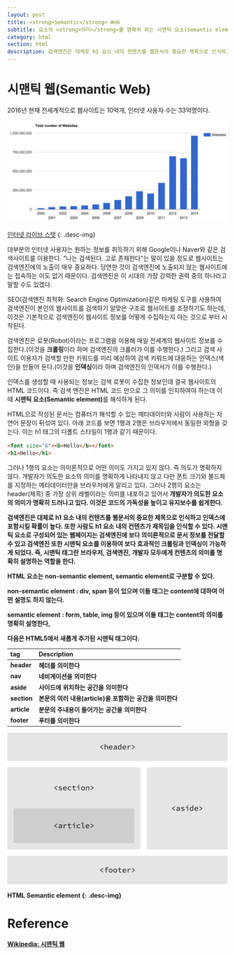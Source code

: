 ```yaml
---
layout: post
title: <strong>Semantic</strong> Web
subtitle: 요소의 <strong>의미</strong>를 명확히 하는 시맨틱 요소(Semantic element)와 검색 엔진
category: html
section: html
description: 검색엔진은 대체로 h1 요소 내의 컨텐츠를 웹문서의 중요한 제목으로 인식하고 인덱스에 포함시킬 확률이 높다. 또한 사람도 h1 요소 내의 컨텐츠가 제목임을 인식할 수 있다. 시맨틱 요소로 구성되어 있는 웹페이지는 검색엔진에 보다 의미론적으로 문서 정보를 전달할 수 있고 검색엔진 또한 시맨틱 요소를 이용하여 보다 효과적인 크롤링과 인덱싱이 가능하게 되었다. 즉, 시맨틱 태그란 브라우저, 검색엔진, 개발자 모두에게 컨텐츠의 의미를 명확히 설명하는 역할을 한다.
---
```


# 시맨틱 웹(Semantic Web)

2016년 현재 전세계적으로 웹사이트는 10억개, 인터넷 사용자 수는 33억명이다.

![Total number of Websites](/img/Total-number-of-Websites.png)

[인터넷 라이브 스탯](http://www.internetlivestats.com/)
{: .desc-img}

대부분의 인터넷 사용자는 원하는 정보를 취득하기 위해 Google이나 Naver와 같은 검색사이트를 이용한다. "나는 검색된다. 고로 존재한다"는 말이 있을 정도로 웹사이트는 검색엔진에의 노출이 매우 중요하다. 당연한 것이 검색엔진에 노출되지 않는 웹사이트에는 접속하는 이도 없기 때문이다. 검색엔진은 이 시대의 가장 강력한 권력 중의 하나라고 말할 수도 있겠다.

SEO(검색엔진 최적화: Search Engine Optimization)같은 마케팅 도구를 사용하여 검색엔진이 본인의 웹사이트를 검색하기 알맞은 구조로 웹사이트를 조정하기도 하는데, 이것은 기본적으로 검색엔진이 웹사이트 정보를 어떻게 수집하는지 아는 것으로 부터 시작된다.

검색엔진은 로봇(Robot)이라는 프로그램을 이용해 매일 전세계의 웹사이트 정보를 수집한다.(이것을 <strong>크롤링</strong>이라 하며 검색엔진의 크롤러가 이를 수행한다.) 그리고 검색 사이트 이용자가 검색할 만한 키워드를 미리 예상하여 검색 키워드에 대응하는 인덱스(색인)을 만들어 둔다.(이것을 <strong>인덱싱</strong>이라 하며 검색엔진의 인덱서가 이를 수행한다.)

인덱스를 생성할 때 사용되는 정보는 검색 로봇이 수집한 정보인데 결국 웹사이트의 HTML 코드이다. 즉 검색 엔진은 HTML 코드 만으로 그 의미를 인지하여야 하는데 이때 <strong>시맨틱 요소(Semantic element)</strong>를 해석하게 된다.

HTML으로 작성된 문서는 컴퓨터가 해석할 수 있는 메타데이터와 사람이 사용하는 자연어 문장이 뒤섞여 있다. 아래 코드를 보면 1행과 2행은 브라우저에서 동일한 외형을 갖는다. 이는 h1 태그의 디폴트 스타일이 1행과 같기 때문이다.

```html
<font size="6"><b>Hello</b></font>
<h1>Hello</h1>
```

<p class="result"></p>

그러나 1행의 요소는 의미론적으로 어떤 의미도 가지고 있지 않다. 즉 의도가 명확하지 않다. 개발자가 의도한 요소의 의미를 명확하게 나타내지 않고 다만 폰트 크기와 볼드체를 지정하는 메타데이터만을 브라우저에게 알리고 있다. 그러나 2행의 요소는 header(제목) 중 가장 상위 레벨이라는 의미를 내포하고 있어서 <strong>개발자가 의도한 요소의 의미가 명확히 드러나고 있다.<strong> 이것은 코드의 가독성을 높이고 유지보수를 쉽게한다.

검색엔진은 대체로 h1 요소 내의 컨텐츠를 웹문서의 중요한 제목으로 인식하고 인덱스에 포함시킬 확률이 높다. 또한 사람도 h1 요소 내의 컨텐츠가 제목임을 인식할 수 있다. 시맨틱 요소로 구성되어 있는 웹페이지는 검색엔진에 보다 의미론적으로 문서 정보를 전달할 수 있고 검색엔진 또한 시맨틱 요소를 이용하여 보다 효과적인 크롤링과 인덱싱이 가능하게 되었다. 즉, 시맨틱 태그란 브라우저, 검색엔진, 개발자 모두에게 컨텐츠의 의미를 명확히 설명하는 역할을 한다.

HTML 요소는 non-semantic element, semantic element로 구분할 수 있다.

non-semantic element
: div, span 등이 있으며 이들 태그는 content에 대하여 어떤 설명도 하지 않는다.

semantic element
: form, table, img 등이 있으며 이들 태그는 content의 의미를 명확히 설명한다,

다음은 HTML5에서 새롭게 추가된 시맨틱 태그이다.

| tag      | Description |
|:-------- |:------------|
| header   | 헤더를 의미한다
| nav      | 네비게이션을 의미한다
| aside    | 사이드에 위치하는 공간을 의미한다
| section  | 본문의 여러 내용(article)을 포함하는 공간을 의미한다
| article  | 분문의 주내용이 들어가는 공간을 의미한다
| footer   | 푸터를 의미한다

![HTML5 semantic elements](/img/building-structure.png)

HTML Semantic element
{: .desc-img}

# Reference

[Wikipedia: 시맨틱 웹](https://ko.wikipedia.org/wiki/%EC%8B%9C%EB%A7%A8%ED%8B%B1_%EC%9B%B9)
